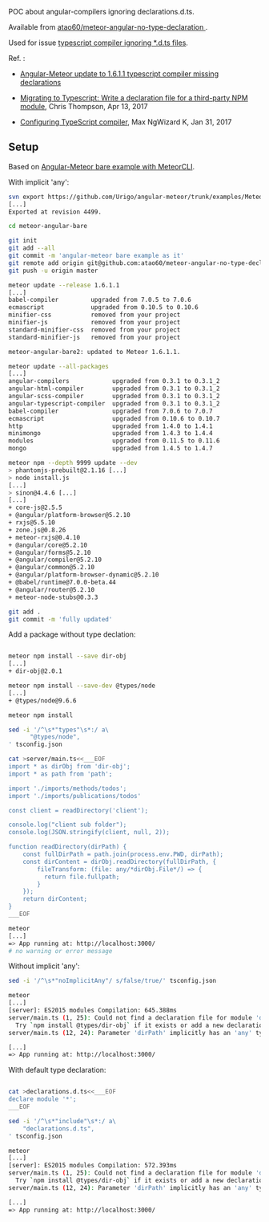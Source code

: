 POC about angular-compilers ignoring declarations.d.ts.

Available from [atao60/meteor-angular-no-type-declaration
](https://github.com/atao60/meteor-angular-no-type-declaration).

Used for issue [typescript compiler ignoring *.d.ts files](https://github.com/Urigo/angular-meteor/issues/1909).

Ref. : 
* [Angular-Meteor update to 1.6.1.1 typescript compiler missing declarations](https://stackoverflow.com/questions/49744034/angular-meteor-update-to-1-6-1-1-typescript-compiler-missing-declarations/49821231?noredirect=1#comment86713844_49821231)


* [Migrating to Typescript: Write a declaration file for a third-party NPM module](https://medium.com/@chris_72272/migrating-to-typescript-write-a-declaration-file-for-a-third-party-npm-module-b1f75808ed2), Chris Thompson, Apr 13, 2017

* [Configuring TypeScript compiler](https://blog.angularindepth.com/configuring-typescript-compiler-a84ed8f87e3), Max NgWizard K, Jan 31, 2017


Setup
---

Based on [Angular-Meteor bare example with MeteorCLI](https://github.com/Urigo/angular-meteor/tree/master/examples/MeteorCLI/bare).

With implicit 'any':

```bash
svn export https://github.com/Urigo/angular-meteor/trunk/examples/MeteorCLI/bare meteor-angular-bare
[...]
Exported at revision 4499.

cd meteor-angular-bare

git init
git add --all
git commit -m 'angular-meteor bare example as it'
git remote add origin git@github.com:atao60/meteor-angular-no-type-declaration.git
git push -u origin master

meteor update --release 1.6.1.1
[...]
babel-compiler         upgraded from 7.0.5 to 7.0.6
ecmascript             upgraded from 0.10.5 to 0.10.6
minifier-css           removed from your project
minifier-js            removed from your project
standard-minifier-css  removed from your project
standard-minifier-js   removed from your project

meteor-angular-bare2: updated to Meteor 1.6.1.1.

meteor update --all-packages
[...]
angular-compilers            upgraded from 0.3.1 to 0.3.1_2
angular-html-compiler        upgraded from 0.3.1 to 0.3.1_2
angular-scss-compiler        upgraded from 0.3.1 to 0.3.1_2
angular-typescript-compiler  upgraded from 0.3.1 to 0.3.1_2
babel-compiler               upgraded from 7.0.6 to 7.0.7
ecmascript                   upgraded from 0.10.6 to 0.10.7
http                         upgraded from 1.4.0 to 1.4.1
minimongo                    upgraded from 1.4.3 to 1.4.4
modules                      upgraded from 0.11.5 to 0.11.6
mongo                        upgraded from 1.4.5 to 1.4.7

meteor npm --depth 9999 update --dev
> phantomjs-prebuilt@2.1.16 [...]
> node install.js
[...]
> sinon@4.4.6 [...]
[...]
+ core-js@2.5.5
+ @angular/platform-browser@5.2.10
+ rxjs@5.5.10
+ zone.js@0.8.26
+ meteor-rxjs@0.4.10
+ @angular/core@5.2.10
+ @angular/forms@5.2.10
+ @angular/compiler@5.2.10
+ @angular/common@5.2.10
+ @angular/platform-browser-dynamic@5.2.10
+ @babel/runtime@7.0.0-beta.44
+ @angular/router@5.2.10
+ meteor-node-stubs@0.3.3

git add .
git commit -m 'fully updated'
```

Add a package without type declation:

```bash

meteor npm install --save dir-obj
[...]
+ dir-obj@2.0.1

meteor npm install --save-dev @types/node
[...]
+ @types/node@9.6.6

meteor npm install

sed -i '/^\s*"types"\s*:/ a\
      "@types/node",
' tsconfig.json

cat >server/main.ts<<___EOF
import * as dirObj from 'dir-obj';
import * as path from 'path';

import './imports/methods/todos';
import './imports/publications/todos'

const client = readDirectory('client');

console.log("client sub folder");
console.log(JSON.stringify(client, null, 2));

function readDirectory(dirPath) {
    const fullDirPath = path.join(process.env.PWD, dirPath);
    const dirContent = dirObj.readDirectory(fullDirPath, {
        fileTransform: (file: any/*dirObj.File*/) => {
          return file.fullpath;
        }
    });
    return dirContent;
}
___EOF

meteor
[...]
=> App running at: http://localhost:3000/
# no warning or error message

```

Without implicit 'any':

```bash
sed -i '/^\s*"noImplicitAny"/ s/false/true/' tsconfig.json

meteor
[...]
[server]: ES2015 modules Compilation: 645.388ms
server/main.ts (1, 25): Could not find a declaration file for module 'dir-obj'. 'node_modules/dir-obj/index.js' implicitly has an 'any' type.
  Try `npm install @types/dir-obj` if it exists or add a new declaration (.d.ts) file containing `declare module 'dir-obj';`
server/main.ts (12, 24): Parameter 'dirPath' implicitly has an 'any' type.

[...]
=> App running at: http://localhost:3000/

```

With default type declaration:

```bash

cat >declarations.d.ts<<___EOF
declare module '*';
___EOF

sed -i '/^\s*"include"\s*:/ a\
    "declarations.d.ts",
' tsconfig.json

meteor
[...]
[server]: ES2015 modules Compilation: 572.393ms
server/main.ts (1, 25): Could not find a declaration file for module 'dir-obj'. 'node_modules/dir-obj/index.js' implicitly has an 'any' type.
  Try `npm install @types/dir-obj` if it exists or add a new declaration (.d.ts) file containing `declare module 'dir-obj';`
server/main.ts (12, 24): Parameter 'dirPath' implicitly has an 'any' type.

[...]
=> App running at: http://localhost:3000/
```

